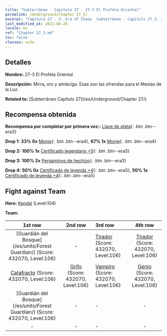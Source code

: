 ```yaml
---
title: "Subterráneo - Capítulo 27 - 27-3 El Profeta Oriental"
permalink: /Underground/Chapter 27_3/
excerpt: "Capítulo 27 - 3. Era of Chaos  Subterráneo - Capítulo 27_3. 27-3 El Profeta Oriental"
last_modified_at: 2021-04-28
locale: es
ref: "Chapter 27_3.md"
toc: false
classes: wide
---
```


## Detalles

 **Nombre:** 27-3 El Profeta Oriental

 **Descripción:** Mirra, oro y almáciga. Esas son las ofrendas para el Mesías de la Luz.

 **Related to:** [Subterráneo Capítulo 27](/es/Underground/Chapter 27/)

## Recompensa obtenida

 **Recompensa por completar por primera vez::** [Llave de plata](/ItemsES/con_693/){: .btn .btn--era3}

 **Drop 1:** **33% 0x** [Monje](/ItemsES/unt_194/){: .btn .btn--era4}, **67% 1x** [Monje](/ItemsES/unt_194/){: .btn .btn--era4}

 **Drop 2:** **100% 1x** [Certificado legendario +5](/ItemsES/mat_102/){: .btn .btn--era5}

 **Drop 3:** **100% 2x** [Pergaminos de hechizo](/ItemsES/con_694/){: .btn .btn--era3}

 **Drop 4:** **50% 0x** [Certificado de leyenda +4](/ItemsES/mat_95/){: .btn .btn--era5}, **50% 1x** [Certificado de leyenda +4](/ItemsES/mat_95/){: .btn .btn--era5}


## Fight against Team
 **Hero:** [Kendal](/es/heroes/Kendal/) (Level:104)

 **Team:**


  | 1st row | 2nd row | 3rd row | 4th row |
  |:----:|:----:|:----|:----:|
  | [Guardián del Bosque](/es/units/Forest Guardian/) (Score: 432070, Level:106)  | - | [Tirador](/es/units/Sharpshooter/) (Score: 432070, Level:106)  | [Tirador](/es/units/Sharpshooter/) (Score: 432070, Level:106)  |
  | [Catafracto](/es/units/Cavalier/) (Score: 432070, Level:106)  | [Grifo](/es/units/Griffin/) (Score: 432070, Level:106)  | [Vampiro](/es/units/Vampire/) (Score: 432070, Level:106)  | [Genio](/es/units/Genie/) (Score: 432070, Level:106)  |
  | [Guardián del Bosque](/es/units/Forest Guardian/) (Score: 432070, Level:106)  | - | - | - |
  | - | - | - | - |


